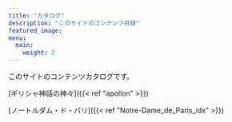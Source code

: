 ```yaml
---
title: "カタログ"
description: "このサイトのコンテンツ目録"
featured_image: 
menu:
  main:
    weight: 2
---
```


このサイトのコンテンツカタログです。

[ギリシャ神話の神々]({{< ref "apollon" >}})

[ノートルダム・ド・パリ]({{< ref "Notre-Dame_de_Paris_idx" >}})
